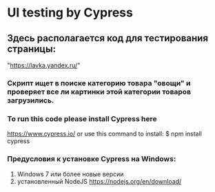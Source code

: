 # UI testing by Cypress
## Здесь располагается код для тестирования страницы:
"https://lavka.yandex.ru/"
### Скрипт ищет в поиске категорию товара "овощи" и проверяет все ли картинки этой категории товаров загрузились.  
### To run this code please install Cypress here
https://www.cypress.io/
or use this command to install: $ npm install cypress
### Предусловия к установке Cypress на Windows:
1. Windows 7 или более новые версии
2. установленный NodeJS https://nodejs.org/en/download/

